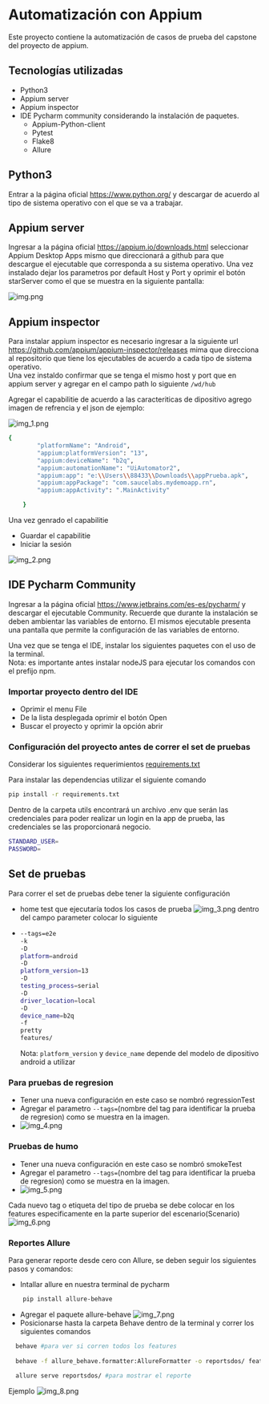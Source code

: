 
# Automatización con Appium

Este proyecto contiene la automatización de casos de prueba del capstone del proyecto de appium.

## Tecnologías utilizadas
* Python3
* Appium server
* Appium inspector
* IDE Pycharm community considerando la instalación de paquetes.
    * Appium-Python-client
    * Pytest
    * Flake8
    * Allure

## Python3
Entrar a la página oficial https://www.python.org/ y descargar de acuerdo al tipo de sistema operativo con el que se va a trabajar.  

## Appium server
Ingresar a la página oficial https://appium.io/downloads.html seleccionar Appium Desktop Apps mismo que direccionará a github para que descargue el ejecutable que corresponda a su sistema operativo.
Una vez instalado dejar los parametros por default Host y Port y oprimir el botón starServer como el que se muestra en la siguiente pantalla:
   
![img.png](img.png)  

## Appium inspector
Para instalar appium inspector es necesario ingresar a la siguiente url https://github.com/appium/appium-inspector/releases mima que direcciona al repositorio que tiene los ejecutables de acuerdo a cada tipo de sistema operativo.   
Una vez instaldo confirmar que se tenga el mismo host y port que en appium server y agregar en el campo path lo siguiente `/wd/hub`  
  
Agregar el capabilitie de acuerdo a las caracteriticas de dipositivo agrego imagen de refrencia y el json de ejemplo:  

![img_1.png](img_1.png)  
  
```bash
{
        "platformName": "Android",
        "appium:platformVersion": "13",
        "appium:deviceName": "b2q",
        "appium:automationName": "UiAutomator2",
        "appium:app": "e:\\Users\\88433\\Downloads\\appPrueba.apk",
        "appium:appPackage": "com.saucelabs.mydemoapp.rn",
        "appium:appActivity": ".MainActivity"

    }
```
Una vez genrado el capabilitie
* Guardar el capabilitie
* Iniciar la sesión

![img_2.png](img_2.png)

## IDE Pycharm Community
Ingresar a la página oficial https://www.jetbrains.com/es-es/pycharm/ y descargar el
ejecutable Community. Recuerde que durante la instalación se deben ambientar las variables de entorno.
El mismos ejecutable presenta una pantalla que permite la configuración de las variables de entorno. 

Una vez que se tenga el IDE, instalar los siguientes paquetes con el uso de la terminal.  
Nota: es importante antes instalar nodeJS para ejecutar los comandos con el prefijo npm. 


### Importar proyecto dentro del IDE
* Oprimir el menu File
* De la lista desplegada oprimir el botón Open
* Buscar el proyecto y oprimir la opción abrir


### Configuración del proyecto antes de correr el set de pruebas

Considerar los siguientes requerimientos [requirements.txt](requirements.txt)

Para instalar las dependencias utilizar el siguiente comando
  
 ```bash
pip install -r requirements.txt
``` 

Dentro de la carpeta utils encontrará un archivo .env que serán las credenciales para poder realizar un login en la app de prueba, las credenciales se las proporcionará negocio.
```bash
STANDARD_USER=
PASSWORD=
```

## Set de pruebas

Para correr el set de pruebas debe tener la siguiente configuración 

* home test que ejecutaría todos los casos de prueba
![img_3.png](img_3.png)
dentro del campo parameter colocar lo siguiente
* ```bash
  --tags=e2e
  -k
  -D
  platform=android
  -D
  platform_version=13
  -D
  testing_process=serial
  -D
  driver_location=local
  -D
  device_name=b2q
  -f
  pretty
  features/
  ```  
  Nota: `platform_version` y `device_name` depende del modelo de dipositivo android a utilizar  
  

### Para pruebas de regresion 
* Tener una nueva configuración en este caso se nombró regressionTest
* Agregar el parametro `--tags=`(nombre del tag para identificar la prueba de regresion) como se muestra en la imagen.
* ![img_4.png](img_4.png)  

### Pruebas de humo
* Tener una nueva configuración en este caso se nombró smokeTest
* Agregar el parametro `--tags=`(nombre del tag para identificar la prueba de regresion) como se muestra en la imagen.
* ![img_5.png](img_5.png)  

Cada nuevo tag o etiqueta del tipo de prueba se debe colocar en los features especificamente en la parte superior del escenario(Scenario)  
![img_6.png](img_6.png)
  
### Reportes Allure  

Para generar reporte desde cero con Allure, se deben seguir los siguientes pasos y comandos:

* Intallar allure en nuestra terminal de pycharm 
```bash
    pip install allure-behave
  ```  
* Agregar el paquete allure-behave ![img_7.png](img_7.png) 
* Posicionarse hasta la carpeta Behave dentro de la terminal y correr los siguientes comandos
```bash
  behave #para ver si corren todos los features 
  
  behave -f allure_behave.formatter:AllureFormatter -o reportsdos/ features # para generar la carpeta reportsdos y correr las pruebas 
  
  allure serve reportsdos/ #para mostrar el reporte
```  
Ejemplo
![img_8.png](img_8.png)